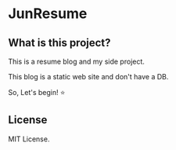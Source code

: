 # JunResume
## What is this project?
This is a resume blog and my side project.

This blog is a static web site and don't have a DB.

So, Let's begin! :star:

## License
MIT License.
